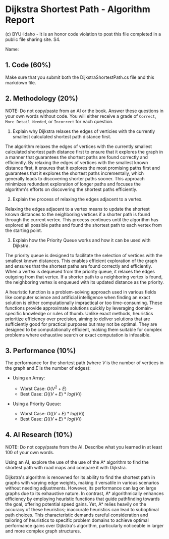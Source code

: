 # Dijkstra Shortest Path - Algorithm Report

(c) BYU-Idaho - It is an honor code violation to post this file completed in a public file sharing site. S4.

Name: 

## 1. Code (60%)

Make sure that you submit both the DijkstraShortestPath.cs file and this markdown file.

## 2. Methodology (20%)

NOTE: Do not copy/paste from an AI or the book.  Answer these questions in your own words without code.  You will either receive a grade of `Correct`, `More Detail Needed`, or `Incorrect` for each question.

1. Explain why Dijkstra relaxes the edges of verticies with the currently smallest calculated shortest path distance first.

The algorithm relaxes the edges of vertices with the currently smallest calculated shortest path distance first to ensure that it explores the graph in a manner that guarantees the shortest paths are found correctly and efficiently. By relaxing the edges of vertices with the smallest known distance first, it ensures that it explores the most promising paths first and guarantees that it explores the shortest paths incrementally, which generally leads to discovering shorter paths sooner. This approach minimizes redundant exploration of longer paths and focuses the algorithm's efforts on discovering the shortest paths efficiently.

2. Explain the process of relaxing the edges adjacent to a vertex.

Relaxing the edges adjacent to a vertex means to update the shortest known distances to the neighboring vertices if a shorter path is found through the current vertex. This process continues until the algorithm has explored all possible paths and found the shortest path to each vertex from the starting point.

3. Explain how the Priority Queue works and how it can be used with Dijkstra.

The priority queue is designed to facilitate the selection of vertices with the smallest known distances. This enables efficient exploration of the graph and ensures that the shortest paths are found correctly and efficiently. When a vertex is dequeued from the priority queue, it relaxes the edges outgoing from that vertex. If a shorter path to a neighboring vertex is found, the neighboring vertex is enqueued with its updated distance as the priority.

A heuristic function is a problem-solving approach used in various fields like computer science and artificial intelligence when finding an exact solution is either computationally impractical or too time-consuming. These functions provide approximate solutions quickly by leveraging domain-specific knowledge or rules of thumb. Unlike exact methods, heuristics prioritize efficiency over precision, aiming to deliver solutions that are sufficiently good for practical purposes but may not be optimal. They are designed to be computationally efficient, making them suitable for complex problems where exhaustive search or exact computation is infeasible.


## 3. Performance (10%)

The performance for the shortest path (where $V$ is the number of vertices in the graph and $E$ is the number of edges):

* Using an Array:
    * Worst Case: $O(V^2 + E)$
    * Best Case: $\Omega((V+E) * log(V))$

* Using a Priority Queue:
    * Worst Case: $O((V+E) * log(V))$
    * Best Case: $\Omega((V+E) * log(V))$

## 4. AI Research (10%)

NOTE: Do not copy/paste from the AI.  Describe what you learned in at least 100 of your own words.

Using an AI, explore the use of the use of the A* algorithm to find the shortest path with road maps and compare it with Dijkstra.

Dijkstra's algorithm is renowned for its ability to find the shortest path in graphs with varying edge weights, making it versatile in various scenarios without needing adjustments. However, its performance can lag on large graphs due to its exhaustive nature. In contrast, A* algorithmically enhances efficiency by employing heuristic functions that guide pathfinding towards the goal, offering potential speed gains. Yet, A* relies heavily on the accuracy of these heuristics; inaccurate heuristics can lead to suboptimal path choices. This characteristic demands careful consideration and tailoring of heuristics to specific problem domains to achieve optimal performance gains over Dijkstra's algorithm, particularly noticeable in larger and more complex graph structures.